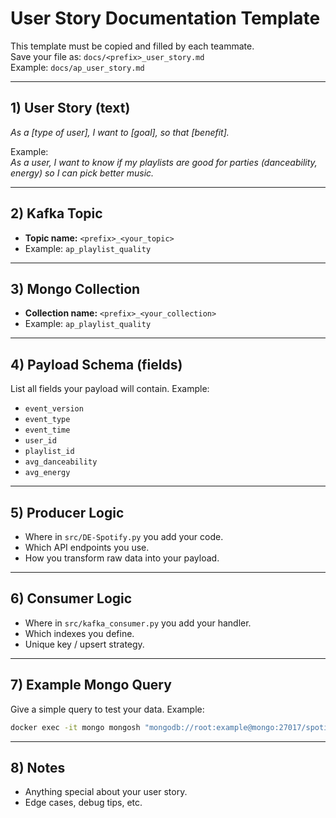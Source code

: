 # User Story Documentation Template

This template must be copied and filled by each teammate.  
Save your file as: `docs/<prefix>_user_story.md`  
Example: `docs/ap_user_story.md`

---

## 1) User Story (text)

_As a [type of user], I want to [goal], so that [benefit]._  

Example:  
_As a user, I want to know if my playlists are good for parties (danceability, energy) so I can pick better music._

---

## 2) Kafka Topic

- **Topic name:** `<prefix>_<your_topic>`  
- Example: `ap_playlist_quality`

---

## 3) Mongo Collection

- **Collection name:** `<prefix>_<your_collection>`  
- Example: `ap_playlist_quality`

---

## 4) Payload Schema (fields)

List all fields your payload will contain. Example:

- `event_version`
- `event_type`
- `event_time`
- `user_id`
- `playlist_id`
- `avg_danceability`
- `avg_energy`

---

## 5) Producer Logic

- Where in `src/DE-Spotify.py` you add your code.
- Which API endpoints you use.
- How you transform raw data into your payload.

---

## 6) Consumer Logic

- Where in `src/kafka_consumer.py` you add your handler.
- Which indexes you define.
- Unique key / upsert strategy.

---

## 7) Example Mongo Query

Give a simple query to test your data. Example:

```bash
docker exec -it mongo mongosh "mongodb://root:example@mongo:27017/spotify_db?authSource=admin"   --eval 'db.ap_playlist_quality.find().limit(5).pretty()'
```

---

## 8) Notes

- Anything special about your user story.
- Edge cases, debug tips, etc.
